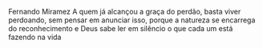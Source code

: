 Fernando Miramez
A quem já alcançou a graça do perdão, basta viver perdoando, sem pensar em anunciar isso, porque a natureza se encarrega do reconhecimento e Deus sabe ler em silêncio o que cada um está fazendo na vida
